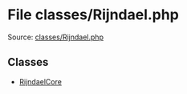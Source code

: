 File classes/Rijndael.php
=========

Source: [classes/Rijndael.php](https://github.com/PrestaShop/PrestaShop/blob/1.6.0.1/classes/Rijndael.php)


Classes
-------

* [RijndaelCore](class.RijndaelCore.md)

